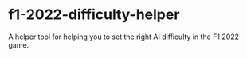 # f1-2022-difficulty-helper
A helper tool for helping you to set the right AI difficulty in the F1 2022 game.
